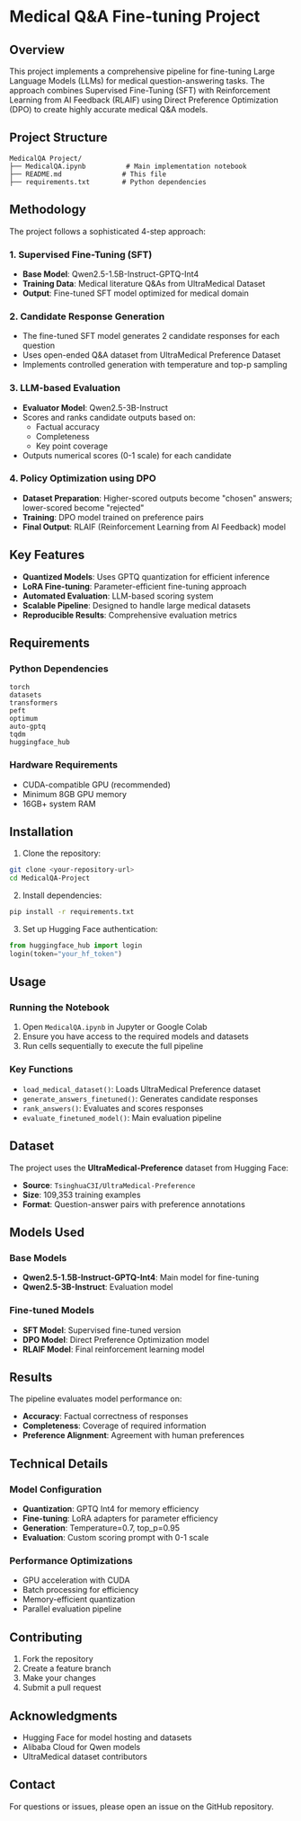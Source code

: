 # Medical Q&A Fine-tuning Project

## Overview

This project implements a comprehensive pipeline for fine-tuning Large Language Models (LLMs) for medical question-answering tasks. The approach combines Supervised Fine-Tuning (SFT) with Reinforcement Learning from AI Feedback (RLAIF) using Direct Preference Optimization (DPO) to create highly accurate medical Q&A models.

## Project Structure

```
MedicalQA Project/
├── MedicalQA.ipynb          # Main implementation notebook
├── README.md               # This file
├── requirements.txt        # Python dependencies
```

## Methodology

The project follows a sophisticated 4-step approach:

### 1. Supervised Fine-Tuning (SFT)
- **Base Model**: Qwen2.5-1.5B-Instruct-GPTQ-Int4
- **Training Data**: Medical literature Q&As from UltraMedical Dataset
- **Output**: Fine-tuned SFT model optimized for medical domain

### 2. Candidate Response Generation
- The fine-tuned SFT model generates 2 candidate responses for each question
- Uses open-ended Q&A dataset from UltraMedical Preference Dataset
- Implements controlled generation with temperature and top-p sampling

### 3. LLM-based Evaluation
- **Evaluator Model**: Qwen2.5-3B-Instruct
- Scores and ranks candidate outputs based on:
  - Factual accuracy
  - Completeness
  - Key point coverage
- Outputs numerical scores (0-1 scale) for each candidate

### 4. Policy Optimization using DPO
- **Dataset Preparation**: Higher-scored outputs become "chosen" answers; lower-scored become "rejected"
- **Training**: DPO model trained on preference pairs
- **Final Output**: RLAIF (Reinforcement Learning from AI Feedback) model

## Key Features

- **Quantized Models**: Uses GPTQ quantization for efficient inference
- **LoRA Fine-tuning**: Parameter-efficient fine-tuning approach
- **Automated Evaluation**: LLM-based scoring system
- **Scalable Pipeline**: Designed to handle large medical datasets
- **Reproducible Results**: Comprehensive evaluation metrics

## Requirements

### Python Dependencies
```
torch
datasets
transformers
peft
optimum
auto-gptq
tqdm
huggingface_hub
```

### Hardware Requirements
- CUDA-compatible GPU (recommended)
- Minimum 8GB GPU memory
- 16GB+ system RAM

## Installation

1. Clone the repository:
```bash
git clone <your-repository-url>
cd MedicalQA-Project
```

2. Install dependencies:
```bash
pip install -r requirements.txt
```

3. Set up Hugging Face authentication:
```python
from huggingface_hub import login
login(token="your_hf_token")
```

## Usage

### Running the Notebook

1. Open `MedicalQA.ipynb` in Jupyter or Google Colab
2. Ensure you have access to the required models and datasets
3. Run cells sequentially to execute the full pipeline

### Key Functions

- `load_medical_dataset()`: Loads UltraMedical Preference dataset
- `generate_answers_finetuned()`: Generates candidate responses
- `rank_answers()`: Evaluates and scores responses
- `evaluate_finetuned_model()`: Main evaluation pipeline

## Dataset

The project uses the **UltraMedical-Preference** dataset from Hugging Face:
- **Source**: `TsinghuaC3I/UltraMedical-Preference`
- **Size**: 109,353 training examples
- **Format**: Question-answer pairs with preference annotations

## Models Used

### Base Models
- **Qwen2.5-1.5B-Instruct-GPTQ-Int4**: Main model for fine-tuning
- **Qwen2.5-3B-Instruct**: Evaluation model

### Fine-tuned Models
- **SFT Model**: Supervised fine-tuned version
- **DPO Model**: Direct Preference Optimization model
- **RLAIF Model**: Final reinforcement learning model

## Results

The pipeline evaluates model performance on:
- **Accuracy**: Factual correctness of responses
- **Completeness**: Coverage of required information
- **Preference Alignment**: Agreement with human preferences

## Technical Details

### Model Configuration
- **Quantization**: GPTQ Int4 for memory efficiency
- **Fine-tuning**: LoRA adapters for parameter efficiency
- **Generation**: Temperature=0.7, top_p=0.95
- **Evaluation**: Custom scoring prompt with 0-1 scale

### Performance Optimizations
- GPU acceleration with CUDA
- Batch processing for efficiency
- Memory-efficient quantization
- Parallel evaluation pipeline

## Contributing

1. Fork the repository
2. Create a feature branch
3. Make your changes
4. Submit a pull request


## Acknowledgments

- Hugging Face for model hosting and datasets
- Alibaba Cloud for Qwen models
- UltraMedical dataset contributors


## Contact

For questions or issues, please open an issue on the GitHub repository.
